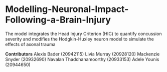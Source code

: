 # Modelling-Neuronal-Impact-Following-a-Brain-Injury
The model integrates the Head Injury Criterion (HIC) to quantify concussion severity and modifies the Hodgkin-Huxley neuron model to simulate the effects of axonal trauma

**Contributors**
Alexis Bader (20942115)
Livia Murray (20928120)
Mackenzie Snyder (20932690)
Navalan Thadchanamoorthy (20933153)
Adele Younis (20944650)
